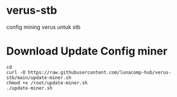 # verus-stb
config mining verus untuk stb
# Download Update Config miner
```
cd
curl -O https://raw.githubusercontent.com/lunacomp-hub/verus-stb/main/update-miner.sh
chmod +x /root/update-miner.sh
./update-miner.sh
```

